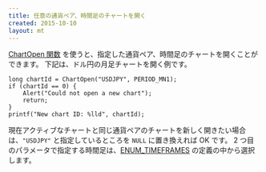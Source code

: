 ```yaml
---
title: 任意の通貨ペア、時間足のチャートを開く
created: 2015-10-10
layout: mt
---
```



[ChartOpen 関数](https://www.mql5.com/en/docs/chart_operations/chartopen) を使うと、指定した通貨ペア、時間足のチャートを開くことができます。
下記は、ドル円の月足チャートを開く例です。

```mql
long chartId = ChartOpen("USDJPY", PERIOD_MN1);
if (chartId == 0) {
    Alert("Could not open a new chart");
    return;
}
printf("New chart ID: %lld", chartId);
```

現在アクティブなチャートと同じ通貨ペアのチャートを新しく開きたい場合は、`"USDJPY"` と指定しているところを `NULL` に置き換えれば OK です。
2 つ目のパラメータで指定する時間足は、[ENUM_TIMEFRAMES](https://www.mql5.com/en/docs/constants/chartconstants/enum_timeframes) の定義の中から選択します。


